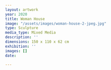 ```yaml
---
layout: artwork
year: 2020
title: Woman House
image: "/assets/images/woman-house-2-jpeg.jpg"
type: Sculpture
media_type: Mixed Media
description: ''
dimensions: 150 x 110 x 62 cm
exhibition: ''
images: []
date: 

---
```

